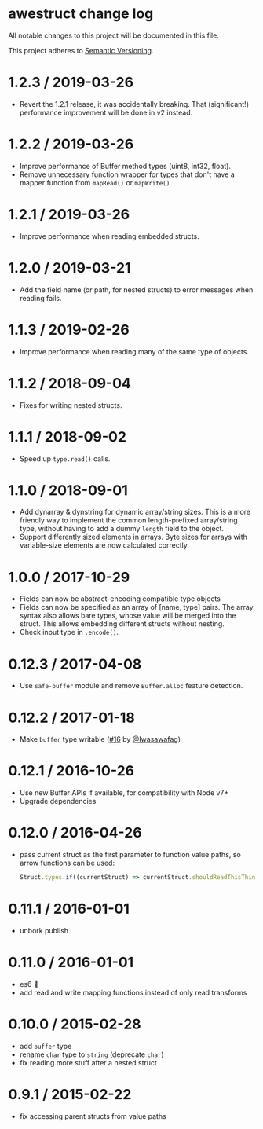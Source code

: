# awestruct change log

All notable changes to this project will be documented in this file.

This project adheres to [Semantic Versioning](http://semver.org/).

# 1.2.3 / 2019-03-26
- Revert the 1.2.1 release, it was accidentally breaking.
  That (significant!) performance improvement will be done in v2 instead.

# 1.2.2 / 2019-03-26
- Improve performance of Buffer method types (uint8, int32, float).
- Remove unnecessary function wrapper for types that don't have a mapper function from `mapRead()` or `mapWrite()`

# 1.2.1 / 2019-03-26
- Improve performance when reading embedded structs.

# 1.2.0 / 2019-03-21
- Add the field name (or path, for nested structs) to error messages when reading fails.

# 1.1.3 / 2019-02-26
- Improve performance when reading many of the same type of objects.

# 1.1.2 / 2018-09-04
- Fixes for writing nested structs.

# 1.1.1 / 2018-09-02
- Speed up `type.read()` calls.

# 1.1.0 / 2018-09-01
- Add dynarray & dynstring for dynamic array/string sizes. This is a more friendly way to implement the common length-prefixed array/string type, without having to add a dummy `length` field to the object.
- Support differently sized elements in arrays. Byte sizes for arrays with variable-size elements are now calculated correctly.

# 1.0.0 / 2017-10-29
- Fields can now be abstract-encoding compatible type objects
- Fields can now be specified as an array of [name, type] pairs. The array syntax also allows bare types,
  whose value will be merged into the struct. This allows embedding different structs without nesting.
- Check input type in `.encode()`.

# 0.12.3 / 2017-04-08
- Use `safe-buffer` module and remove `Buffer.alloc` feature detection.

# 0.12.2 / 2017-01-18
- Make `buffer` type writable ([#16](https://github.com/goto-bus-stop/awestruct/pull/16)
  by [@Iwasawafag](https://github.com/Iwasawafag))

# 0.12.1 / 2016-10-26
- Use new Buffer APIs if available, for compatibility with Node v7+
- Upgrade dependencies

# 0.12.0 / 2016-04-26
- pass current struct as the first parameter to function value paths,
  so arrow functions can be used:

  ```js
  Struct.types.if((currentStruct) => currentStruct.shouldReadThisThing, ...)
  ```

# 0.11.1 / 2016-01-01
- unbork publish

# 0.11.0 / 2016-01-01
- es6 :tada:
- add read and write mapping functions instead of only read transforms

# 0.10.0 / 2015-02-28
- add `buffer` type
- rename `char` type to `string` (deprecate `char`)
- fix reading more stuff after a nested struct

# 0.9.1 / 2015-02-22
- fix accessing parent structs from value paths
